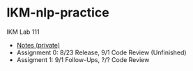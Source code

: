 # IKM-nlp-practice
IKM Lab 111
- [Notes (private)](https://docs.google.com/document/d/16XFFrdC7xpNEZLHaQj04BAwXVKfvsfq_HT6pW1RWjkQ/edit#)
- Assignment 0: 8/23 Release, 9/1 Code Review (Unfinished) 
- Assigment 1: 9/1 Follow-Ups, ?/? Code Review
